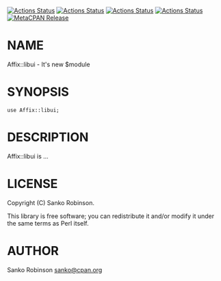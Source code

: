 [![Actions Status](https://github.com/sanko/affix-libui/actions/workflows/linux.yaml/badge.svg)](https://github.com/sanko/affix-libui/actions) [![Actions Status](https://github.com/sanko/affix-libui/actions/workflows/windows.yaml/badge.svg)](https://github.com/sanko/affix-libui/actions) [![Actions Status](https://github.com/sanko/affix-libui/actions/workflows/osx.yaml/badge.svg)](https://github.com/sanko/affix-libui/actions) [![Actions Status](https://github.com/sanko/affix-libui/actions/workflows/freebsd.yaml/badge.svg)](https://github.com/sanko/affix-libui/actions) [![MetaCPAN Release](https://badge.fury.io/pl/Affix-libui.svg)](https://metacpan.org/release/Affix-libui)
# NAME

Affix::libui - It's new $module

# SYNOPSIS

    use Affix::libui;

# DESCRIPTION

Affix::libui is ...

# LICENSE

Copyright (C) Sanko Robinson.

This library is free software; you can redistribute it and/or modify
it under the same terms as Perl itself.

# AUTHOR

Sanko Robinson <sanko@cpan.org>
